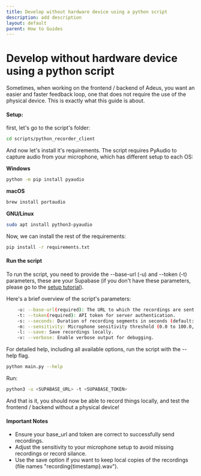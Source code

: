 ```yaml
---
title: Develop without hardware device using a python script
description: add description
layout: default
parent: How to Guides
---
```


# Develop without hardware device using a python script

Sometimes, when working on the frontend / backend of Adeus, you want an easier and faster feedback loop, one that does not require the use of the physical device. This is exactly what this guide is about.

#### Setup:

first, let's go to the script's folder:

```bash
cd scripts/python_recorder_client
```

And now let's install it's requirements.
The script requires PyAudio to capture audio from your microphone, which has different setup to each OS:

**Windows**

```bash
python -m pip install pyaudio
```

**macOS**

```bash
brew install portaudio
```

**GNU/Linux**

```bash
sudo apt install python3-pyaudio
```

Now, we can install the rest of the requirements:

```bash
pip install -r requirements.txt
```

#### Run the script

To run the script, you need to provide the --base-url (-u) and --token (-t) parameters, these are your Supabase (if you don't have these parameters, please go to the [setup tutorial](./index)).

Here's a brief overview of the script's parameters:

```bash
    -u: --base-url(required): The URL to which the recordings are sent.
    -t: --token(required): API token for server authentication.
    -s: --seconds: Duration of recording segments in seconds (default: 30).
    -m: --sensitivity: Microphone sensitivity threshold (0.0 to 100.0, default: 35.0). Set to 0 for continuous recording.
    -l: --save: Save recordings locally.
    -v: --verbose: Enable verbose output for debugging.
```

For detailed help, including all available options, run the script with the --help flag.

```bash
python main.py --help
```

Run:

```bash
python3 -u <SUPABASE_URL> -t <SUPABASE_TOKEN>
```

And that is it, you should now be able to record things locally, and test the frontend / backend without a physical device!

#### Important Notes

- Ensure your base_url and token are correct to successfully send recordings.
- Adjust the sensitivity to your microphone setup to avoid missing recordings or record silance.
- Use the save option if you want to keep local copies of the recordings (file names "recording{timestamp}.wav").
